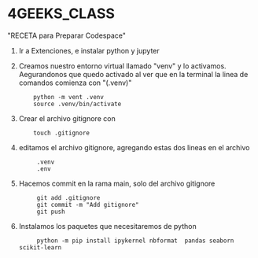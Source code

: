 # 4GEEKS_CLASS

"RECETA para Preparar Codespace"

1. Ir a Extenciones, e instalar python y jupyter

2. Creamos nuestro entorno virtual llamado "venv" y lo activamos. 
   Aegurandonos que quedo activado al ver que en la terminal la linea de comandos comienza con "(.venv)"
    ```Comandos:
        python -m vent .venv
        source .venv/bin/activate

3. Crear el archivo gitignore con
    ```Comandos:
        touch .gitignore

4. editamos el archivo gitignore, agregando estas dos lineas en el archivo
   ```Codigo:
        .venv
        .env

5. Hacemos commit en la rama main, solo del archivo gitignore
   ```Comandos:
        git add .gitignore
        git commit -m "Add gitignore"
        git push

6. Instalamos los paquetes que necesitaremos de python
   ```Comandos:
        python -m pip install ipykernel nbformat  pandas seaborn scikit-learn
